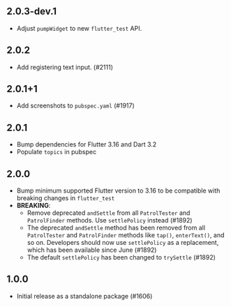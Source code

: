 ## 2.0.3-dev.1

- Adjust `pumpWidget` to new `flutter_test` API.

## 2.0.2

- Add registering text input. (#2111)

## 2.0.1+1

- Add screenshots to `pubspec.yaml` (#1917)

## 2.0.1

- Bump dependencies for Flutter 3.16 and Dart 3.2
- Populate `topics` in pubspec

## 2.0.0

- Bump minimum supported Flutter version to 3.16 to be compatible with breaking
  changes in `flutter_test`
- **BREAKING**:
  - Remove deprecated `andSettle` from all `PatrolTester` and `PatrolFinder`
    methods. Use `settlePolicy` instead (#1892)
  - The deprecated `andSettle` method has been removed from all `PatrolTester`
  and `PatrolFinder` methods like `tap()`, `enterText()`, and so on. Developers
  should now use `settlePolicy` as a replacement, which has been available since
  June (#1892)
  - The default `settlePolicy` has been changed to `trySettle` (#1892)

## 1.0.0

- Initial release as a standalone package (#1606)
